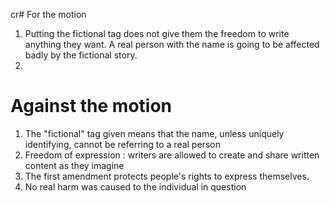 cr# For the motion
1. Putting the fictional tag does not give them the freedom to write anything they want. A real person with the name is going to be affected badly by the fictional story.
2. 
# Against the motion
1. The "fictional" tag given means that the name, unless uniquely identifying, cannot be referring to a real person
2. Freedom of expression : writers are allowed to create and share written content as they imagine
3. The first amendment protects people's rights to express themselves. 
4. No real harm was caused to the individual in question